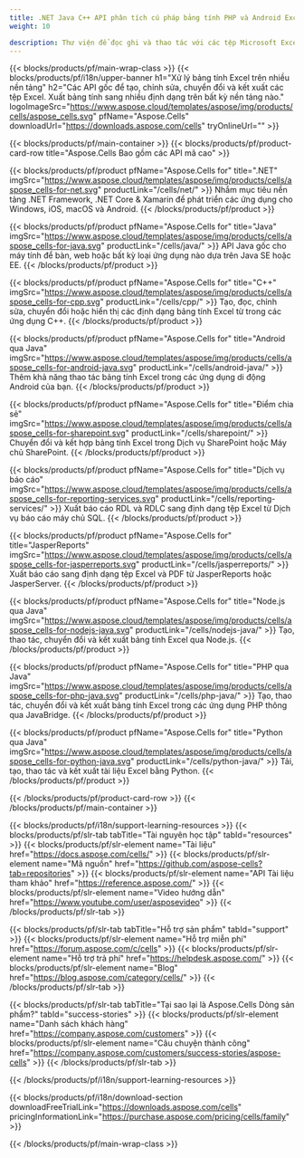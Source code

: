 ```yaml
---
title: .NET Java C++ API phân tích cú pháp bảng tính PHP và Android Excel 
weight: 10

description: Thư viện để đọc ghi và thao tác với các tệp Microsoft Excel trong .NET Java C++ ứng dụng Android và SharePoint. Xuất Bảng tính trong SSRS và JasperReports
---
```

{{< blocks/products/pf/main-wrap-class >}}
{{< blocks/products/pf/i18n/upper-banner h1="Xử lý bảng tính Excel trên nhiều nền tảng" h2="Các API gốc để tạo, chỉnh sửa, chuyển đổi và kết xuất các tệp Excel. Xuất bảng tính sang nhiều định dạng trên bất kỳ nền tảng nào." logoImageSrc="https://www.aspose.cloud/templates/aspose/img/products/cells/aspose_cells.svg" pfName="Aspose.Cells" downloadUrl="https://downloads.aspose.com/cells" tryOnlineUrl="" >}}

{{< blocks/products/pf/main-container >}}
{{< blocks/products/pf/product-card-row title="Aspose.Cells Bao gồm các API mã cao" >}}

{{< blocks/products/pf/product pfName="Aspose.Cells for" title=".NET" imgSrc="https://www.aspose.cloud/templates/aspose/img/products/cells/aspose_cells-for-net.svg" productLink="/cells/net/" >}}
Nhắm mục tiêu nền tảng .NET Framework, .NET Core & Xamarin để phát triển các ứng dụng cho Windows, iOS, macOS và Android.
{{< /blocks/products/pf/product >}}

{{< blocks/products/pf/product pfName="Aspose.Cells for" title="Java" imgSrc="https://www.aspose.cloud/templates/aspose/img/products/cells/aspose_cells-for-java.svg" productLink="/cells/java/" >}}
API Java gốc cho máy tính để bàn, web hoặc bất kỳ loại ứng dụng nào dựa trên Java SE hoặc EE.
{{< /blocks/products/pf/product >}}

{{< blocks/products/pf/product pfName="Aspose.Cells for" title="C++" imgSrc="https://www.aspose.cloud/templates/aspose/img/products/cells/aspose_cells-for-cpp.svg" productLink="/cells/cpp/" >}}
Tạo, đọc, chỉnh sửa, chuyển đổi hoặc hiển thị các định dạng bảng tính Excel từ trong các ứng dụng C++.
{{< /blocks/products/pf/product >}}

{{< blocks/products/pf/product pfName="Aspose.Cells for" title="Android qua Java" imgSrc="https://www.aspose.cloud/templates/aspose/img/products/cells/aspose_cells-for-android-java.svg" productLink="/cells/android-java/" >}}
Thêm khả năng thao tác bảng tính Excel trong các ứng dụng di động Android của bạn.
{{< /blocks/products/pf/product >}}

{{< blocks/products/pf/product pfName="Aspose.Cells for" title="Điểm chia sẻ" imgSrc="https://www.aspose.cloud/templates/aspose/img/products/cells/aspose_cells-for-sharepoint.svg" productLink="/cells/sharepoint/" >}}
Chuyển đổi và kết hợp bảng tính Excel trong Dịch vụ SharePoint hoặc Máy chủ SharePoint.
{{< /blocks/products/pf/product >}}

{{< blocks/products/pf/product pfName="Aspose.Cells for" title="Dịch vụ báo cáo" imgSrc="https://www.aspose.cloud/templates/aspose/img/products/cells/aspose_cells-for-reporting-services.svg" productLink="/cells/reporting-services/" >}}
Xuất báo cáo RDL và RDLC sang định dạng tệp Excel từ Dịch vụ báo cáo máy chủ SQL.
{{< /blocks/products/pf/product >}}

{{< blocks/products/pf/product pfName="Aspose.Cells for" title="JasperReports" imgSrc="https://www.aspose.cloud/templates/aspose/img/products/cells/aspose_cells-for-jasperreports.svg" productLink="/cells/jasperreports/" >}}
Xuất báo cáo sang định dạng tệp Excel và PDF từ JasperReports hoặc JasperServer.
{{< /blocks/products/pf/product >}}

{{< blocks/products/pf/product pfName="Aspose.Cells for" title="Node.js qua Java" imgSrc="https://www.aspose.cloud/templates/aspose/img/products/cells/aspose_cells-for-nodejs-java.svg" productLink="/cells/nodejs-java/" >}}
Tạo, thao tác, chuyển đổi và kết xuất bảng tính Excel qua Node.js.
{{< /blocks/products/pf/product >}}

{{< blocks/products/pf/product pfName="Aspose.Cells for" title="PHP qua Java" imgSrc="https://www.aspose.cloud/templates/aspose/img/products/cells/aspose_cells-for-php-java.svg" productLink="/cells/php-java/" >}}
Tạo, thao tác, chuyển đổi và kết xuất bảng tính Excel trong các ứng dụng PHP thông qua JavaBridge.
{{< /blocks/products/pf/product >}}

{{< blocks/products/pf/product pfName="Aspose.Cells for" title="Python qua Java" imgSrc="https://www.aspose.cloud/templates/aspose/img/products/cells/aspose_cells-for-python-java.svg" productLink="/cells/python-java/" >}}
Tải, tạo, thao tác và kết xuất tài liệu Excel bằng Python.
{{< /blocks/products/pf/product >}}

{{< /blocks/products/pf/product-card-row >}}
{{< /blocks/products/pf/main-container >}}

{{< blocks/products/pf/i18n/support-learning-resources >}}
{{< blocks/products/pf/slr-tab tabTitle="Tài nguyên học tập" tabId="resources" >}}
{{< blocks/products/pf/slr-element name="Tài liệu" href="https://docs.aspose.com/cells/" >}}
{{< blocks/products/pf/slr-element name="Mã nguồn" href="https://github.com/aspose-cells?tab=repositories" >}}
{{< blocks/products/pf/slr-element name="API Tài liệu tham khảo" href="https://reference.aspose.com/" >}}
{{< blocks/products/pf/slr-element name="Video hướng dẫn" href="https://www.youtube.com/user/asposevideo" >}}
{{< /blocks/products/pf/slr-tab >}}

{{< blocks/products/pf/slr-tab tabTitle="Hỗ trợ sản phẩm" tabId="support" >}}
{{< blocks/products/pf/slr-element name="Hỗ trợ miễn phí" href="https://forum.aspose.com/c/cells" >}}
{{< blocks/products/pf/slr-element name="Hỗ trợ trả phí" href="https://helpdesk.aspose.com/" >}}
{{< blocks/products/pf/slr-element name="Blog" href="https://blog.aspose.com/category/cells/" >}}
{{< /blocks/products/pf/slr-tab >}}

{{< blocks/products/pf/slr-tab tabTitle="Tại sao lại là Aspose.Cells Dòng sản phẩm?" tabId="success-stories" >}}
{{< blocks/products/pf/slr-element name="Danh sách khách hàng" href="https://company.aspose.com/customers" >}}
{{< blocks/products/pf/slr-element name="Câu chuyện thành công" href="https://company.aspose.com/customers/success-stories/aspose-cells" >}}
{{< /blocks/products/pf/slr-tab >}}

{{< /blocks/products/pf/i18n/support-learning-resources >}}

{{< blocks/products/pf/i18n/download-section downloadFreeTrialLink="https://downloads.aspose.com/cells" pricingInformationLink="https://purchase.aspose.com/pricing/cells/family" >}}

{{< /blocks/products/pf/main-wrap-class >}}

